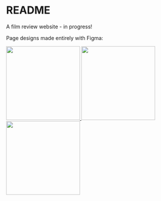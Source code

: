 # README

A film review website - in progress!

Page designs made entirely with Figma:

<a href="https://www.google.com">
<img style="height: 200px;" src="https://user-images.githubusercontent.com/107955223/220892790-12f1e2a7-5f84-473b-9c47-321c09bfbe83.png">
</a><a href="https://www.google.com">
<img style="height: 200px;" src="https://user-images.githubusercontent.com/107955223/220893057-d54a3855-4445-4674-a3be-6c179681344d.png">
</a>

<a href="https://www.google.com">
<img style="height: 200px;" src="https://user-images.githubusercontent.com/107955223/220893996-88a0f202-d7bc-48ac-baf6-69b0ab3a154c.png">
</a>

